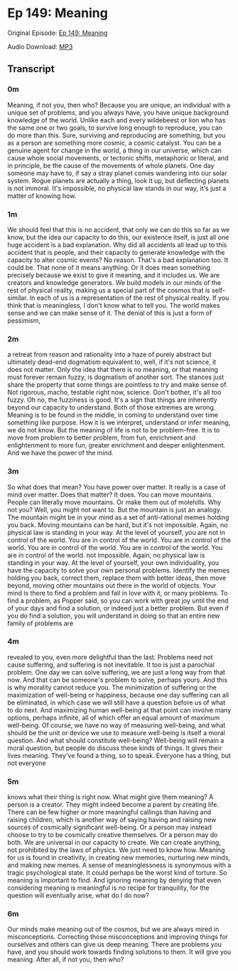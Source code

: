 # Ep 149: Meaning

Original Episode: [Ep 149: Meaning](https://www.podbean.com/site/EpisodeDownload/PB12C44A98WU5Y)

Audio Download: [MP3](https://mcdn.podbean.com/mf/download/9ywpiv/Meaning_for_editing9cpnl.mp3)

## Transcript

### 0m

Meaning, if not you, then who? Because you are unique, an individual with a unique set of problems, and you always have, you have unique background knowledge of the world. Unlike each and every wildebeest or lion who has the same one or two goals, to survive long enough to reproduce, you can do more than this. Sure, surviving and reproducing are something, but you as a person are something more cosmic, a cosmic catalyst. You can be a genuine agent for change in the world, a thing in our universe, which can cause whole social movements, or tectonic shifts, metaphoric or literal, and in principle, be the cause of the movements of whole planets. One day someone may have to, if say a stray planet comes wandering into our solar system. Rogue planets are actually a thing, look it up, but deflecting planets is not immoral. It's impossible, no physical law stands in our way, it's just a matter of knowing how.

### 1m

We should feel that this is no accident, that only we can do this so far as we know, but the idea our capacity to do this, our existence itself, is just all one huge accident is a bad explanation. Why did all accidents all lead up to this accident that is people, and their capacity to generate knowledge with the capacity to alter cosmic events? No reason. That's a bad explanation too. It could be. That none of it means anything. Or it does mean something precisely because we exist to give it meaning, and it includes us. We are creators and knowledge generators. We build models in our minds of the rest of physical reality, making us a special part of the cosmos that is self-similar. In each of us is a representation of the rest of physical reality. If you think that is meaningless, I don't know what to tell you. The world makes sense and we can make sense of it. The denial of this is just a form of pessimism,

### 2m

a retreat from reason and rationality into a haze of purely abstract but ultimately dead-end dogmatism equivalent to, well, if it's not science, it does not matter. Only the idea that there is no meaning, or that meaning must forever remain fuzzy, is dogmatism of another sort. The stances just share the property that some things are pointless to try and make sense of. Not rigorous, macho, testable right now, science. Don't bother, it's all too fuzzy. Oh no, the fuzziness is good. It's a sign that things are inherently beyond our capacity to understand. Both of those extremes are wrong. Meaning is to be found in the middle, in coming to understand over time something like purpose. How it is we interpret, understand or infer meaning, we do not know. But the meaning of life is not to be problem-free. It is to move from problem to better problem, from fun, enrichment and enlightenment to more fun, greater enrichment and deeper enlightenment. And we have the power of the mind.

### 3m

So what does that mean? You have power over matter. It really is a case of mind over matter. Does that matter? It does. You can move mountains. People can literally move mountains. Or make them out of molehills. Why not you? Well, you might not want to. But the mountain is just an analogy. The mountain might be in your mind as a set of anti-rational memes holding you back. Moving mountains can be hard, but it's not impossible. Again, no physical law is standing in your way. At the level of yourself, you are not in control of the world. You are in control of the world. You are in control of the world. You are in control of the world. You are in control of the world. You are in control of the world. not impossible. Again, no physical law is standing in your way. At the level of yourself, your own individuality, you have the capacity to solve your own personal problems. Identify the memes holding you back, correct them, replace them with better ideas, then move beyond, moving other mountains out there in the world of objects. Your mind is there to find a problem and fall in love with it, or many problems. To find a problem, as Popper said, so you can work with great joy until the end of your days and find a solution, or indeed just a better problem. But even if you do find a solution, you will understand in doing so that an entire new family of problems are

### 4m

revealed to you, even more delightful than the last. Problems need not cause suffering, and suffering is not inevitable. It too is just a parochial problem. One day we can solve suffering, we are just a long way from that now. And that can be someone's problem to solve, perhaps yours. And this is why morality cannot reduce you. The minimization of suffering or the maximization of well-being or happiness, because one day suffering can all be eliminated, in which case we will still have a question before us of what to do next. And maximizing human well-being at that point can involve many options, perhaps infinite, all of which offer an equal amount of maximum well-being. Of course, we have no way of measuring well-being, and what should be the unit or device we use to measure well-being is itself a moral question. And what should constitute well-being? Well-being will remain a moral question, but people do discuss these kinds of things. It gives their lives meaning. They've found a thing, so to speak. Everyone has a thing, but not everyone

### 5m

knows what their thing is right now. What might give them meaning? A person is a creator. They might indeed become a parent by creating life. There can be few higher or more meaningful callings than having and raising children, which is another way of saying having and raising new sources of cosmically significant well-being. Or a person may instead choose to try to be cosmically creative themselves. Or a person may do both. We are universal in our capacity to create. We can create anything, not prohibited by the laws of physics. We just need to know how. Meaning for us is found in creativity, in creating new memories, nurturing new minds, and making new memes. A sense of meaninglessness is synonymous with a tragic psychological state. It could perhaps be the worst kind of torture. So meaning is important to find. And ignoring meaning by denying that even considering meaning is meaningful is no recipe for tranquility, for the question will eventually arise, what do I do now?

### 6m

Our minds make meaning out of the cosmos, but we are always mired in misconceptions. Correcting those misconceptions and improving things for ourselves and others can give us deep meaning. There are problems you have, and you should work towards finding solutions to them. It will give you meaning. After all, if not you, then who?

